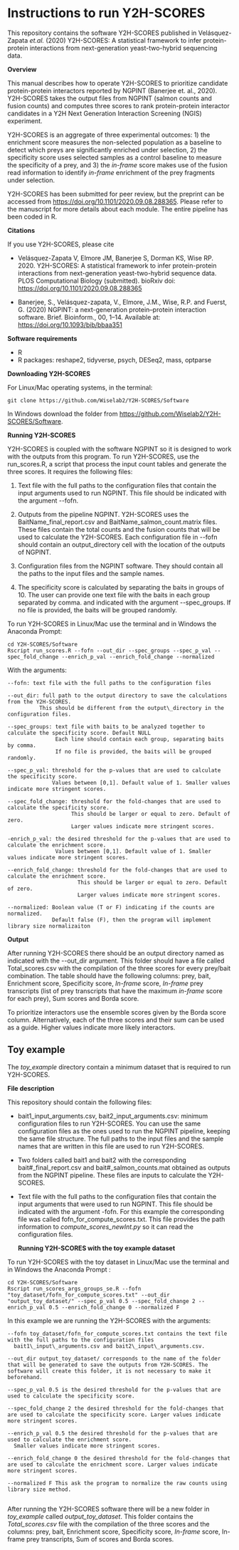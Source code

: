 # Instructions to run Y2H-SCORES

This repository contains the software Y2H-SCORES published in  Velásquez-Zapata *et.al.* (2020) Y2H-SCORES: A statistical framework to infer protein-protein interactions from next-generation yeast-two-hybrid sequencing data.   

**Overview**

This manual describes how to operate Y2H-SCORES to prioritize candidate protein-protein interactors reported by NGPINT (Banerjee et. al., 2020). Y2H-SCORES takes the output files from NGPINT (salmon counts and fusion counts) and computes three scores to rank protein-protein interactor candidates in a Y2H Next Generation Interaction Screening (NGIS) experiment.  

Y2H-SCORES is an aggregate of three experimental outcomes: 1) the enrichment score measures the non-selected population as a baseline to detect which preys are significantly enriched under selection, 2) the specificity score uses selected samples as a control baseline to measure the specificity of a prey, and 3) the *in-frame* score makes use of the fusion read information to identify *in-frame* enrichment of the prey fragments under selection. 

Y2H-SCORES has been submitted for peer review, but the preprint can be accessed from https://doi.org/10.1101/2020.09.08.288365. Please refer to the manuscript for more details about each module. The entire pipeline has been coded in R.

**Citations**

If you use Y2H-SCORES, please cite  

* Velásquez-Zapata V, Elmore JM, Banerjee S, Dorman KS, Wise RP. 2020. Y2H-SCORES: A statistical framework to infer protein-protein interactions from next-generation yeast-two-hybrid sequence data. PLOS Computational Biology (submitted). bioRxiv doi: https://doi.org/10.1101/2020.09.08.288365

* Banerjee, S., Velásquez-zapata, V., Elmore, J.M., Wise, R.P. and Fuerst, G. (2020) NGPINT: a next-generation protein–protein interaction software. Brief. Bioinform., 00, 1–14. Available at: https://doi.org/10.1093/bib/bbaa351

**Software requirements**

* R
* R packages: reshape2, tidyverse, psych, DESeq2, mass, optparse

**Downloading Y2H-SCORES**

For Linux/Mac operating systems, in the terminal: 

```
git clone https://github.com/Wiselab2/Y2H-SCORES/Software 
```

In Windows download the folder from https://github.com/Wiselab2/Y2H-SCORES/Software.

**Running Y2H-SCORES**

Y2H-SCORES is coupled with the software NGPINT so it is designed to work with the outputs from this program. To run Y2H-SCORES, use the run\_scores.R, a script that process the input count tables and generate the three scores. It requires the following files:

1. Text file with the full paths to the configuration files that contain the input arguments used to run NGPINT. This file should be indicated with the argument --fofn.

2. Outputs from the pipeline NGPINT. Y2H-SCORES uses the BaitName\_final\_report.csv and BaitName\_salmon\_count.matrix files. These files contain the total counts and the fusion counts that will be used to calculate the Y2H-SCORES. Each configuration file in --fofn should contain an output\_directory cell with the location of the outputs of NGPINT. 

3. Configuration files from the NGPINT software.  They should contain all the paths to the input files and the sample names.

4. The specificity score is calculated by separating the baits in groups of 10. The user can provide one text file with the baits in each group separated by comma. and indicated with the argument --spec_groups. If no file is provided, the baits will be grouped randomly.

  To run Y2H-SCORES in Linux/Mac use the terminal and in Windows the Anaconda Prompt: 

```
cd Y2H-SCORES/Software
Rscript run_scores.R --fofn --out_dir --spec_groups --spec_p_val --spec_fold_change --enrich_p_val --enrich_fold_change --normalized 
```

With the arguments:

```
--fofn: text file with the full paths to the configuration files

--out_dir: full path to the output directory to save the calculations from the Y2H-SCORES.  
          This should be different from the output\_directory in the configuration files.
          
--spec_groups: text file with baits to be analyzed together to calculate the specificity score. Default NULL 
			   Each line should contain each group, separating baits by comma. 
			   If no file is provided, the baits will be grouped randomly.

--spec_p_val: threshold for the p-values that are used to calculate the specificity score.
              Values between [0,1]. Default value of 1. Smaller values indicate more stringent scores.

--spec_fold_change: threshold for the fold-changes that are used to calculate the specificity score.  
                    This should be larger or equal to zero. Default of zero. 
                    Larger values indicate more stringent scores.

-enrich_p_val: the desired threshold for the p-values that are used to calculate the enrichment score.  
               Values between [0,1]. Default value of 1. Smaller values indicate more stringent scores.
               
--enrich_fold_change: threshold for the fold-changes that are used to calculate the enrichment score.  
                      This should be larger or equal to zero. Default of zero. 
                      Larger values indicate more stringent scores.
                    
--normalized: Boolean value (T or F) indicating if the counts are normalized. 
			  Default false (F), then the program will implement library size normalizaiton
```

**Output**

After running Y2H-SCORES there should be an output directory named as indicated with the --out\_dir argument. This folder should have a file called Total\_scores.csv with the compilation of the three scores for every prey/bait combination.  The table should have the following columns: prey, bait, Enrichment score, Specificity score, *In-frame* score, *In-frame* prey transcripts (list of prey transcripts that have the maximum *in-frame* score for each prey), Sum scores and Borda score.

To prioritize interactors use the ensemble scores given by the Borda score column. Alternatively, each of the three scores and their sum can be used as a guide. Higher values indicate more likely interactors. 

## Toy example

 The *toy\_example* directory contain a minimum dataset that is required to run Y2H-SCORES. 

**File description**

 This repository should contain the following files:

* bait1\_input\_arguments.csv, bait2\_input\_arguments.csv: minimum configuration files to run Y2H-SCORES. You can use the same configuration files as the ones used to run the NGPINT pipeline, keeping the same file structure. The full paths to the input files and the sample names that are written in this file are used to run Y2H-SCORES.

* Two folders called bait1 and bait2 with the corresponding bait#\_final\_report.csv and bait#\_salmon\_counts.mat obtained as outputs from the NGPINT pipeline. These files are inputs to calculate the Y2H-SCORES.

* Text file with the full paths to the configuration files that contain the input arguments that were used to run NGPINT. This file should be indicated with the argument -fofn. For this example the corresponding file was called fofn\_for\_compute\_scores.txt. This file provides the path information to *compute\_scores_newInt.py* so it can read the configuration files.

  **Running Y2H-SCORES with the toy example dataset**

To run Y2H-SCORES with the toy dataset in Linux/Mac use the terminal and in Windows the Anaconda Prompt :

```
cd Y2H-SCORES/Software
Rscript run_scores_args_groups_se.R --fofn "toy_dataset/fofn_for_compute_scores.txt" --out_dir "output_toy_dataset/" --spec_p_val 0.5 --spec_fold_change 2 --enrich_p_val 0.5 --enrich_fold_change 0 --normalized F
```

In this example we are running the Y2H-SCORES with the arguments:

```
--fofn toy_dataset/fofn_for_compute_scores.txt contains the text file with the full paths to the configuration files 
  bait1\_input\_arguments.csv and bait2\_input\_arguments.csv.

--out_dir output_toy_dataset/ corresponds to the name of the folder that will be generated to save the outputs from Y2H-SCORES. The software will create this folder, it is not necessary to make it beforehand.

--spec_p_val 0.5 is the desired threshold for the p-values that are used to calculate the specificity score. 

--spec_fold_change 2 the desired threshold for the fold-changes that are used to calculate the specificity score. Larger values indicate more stringent scores.

--enrich_p_val 0.5 the desired threshold for the p-values that are used to calculate the enrichment score.  
  Smaller values indicate more stringent scores.
  
--enrich_fold_change 0 the desired threshold for the fold-changes that are used to calculate the enrichment score. Larger values indicate more stringent scores.

--normalized F This ask the program to normalize the raw counts using library size method.
  
```

After running the Y2H-SCORES software there will be a new folder in *toy\_example*  called *output\_toy_dataset*. This folder contains the *Total\_scores.csv* file with the compilation of the three scores and the columns: prey, bait, Enrichment score, Specificity score, *In-frame* score, In-frame prey transcripts, Sum of scores and Borda scores.

